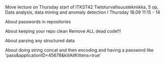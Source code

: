<!--
Group work
===========

* Groups of 4 people are preferred
* Groups are formed in the first lecture based on skill level
* 2 forms to be filled during the break
	* Form with names and skills
	* Form with other information

Group work
===========
<img src="groupWorkForces.png" width=100%/> 
* V. Isomöttönen, V. Tirronen, M. Cochez. Issues with a Course That Emphasizes Self-Direction. ITiCSE 2013.

-->

Move lecture on Thursday 
start of ITKST42 Tietoturvallisuustekniikka, 5 op, Data analysis, data mining and anomaly detection I
Thursday 18.09 11:15 - 14


About passwords in repositories

About keeping your repo clean
    Remove ALL dead code!!!

About parsing any structured data


About doing string concat and then encoding and having a password like 'pass&applicationID=45678&killAllKittens=true'
